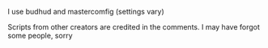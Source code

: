 I use budhud and mastercomfig (settings vary)

Scripts from other creators are credited in the comments. I may have forgot some people, sorry

